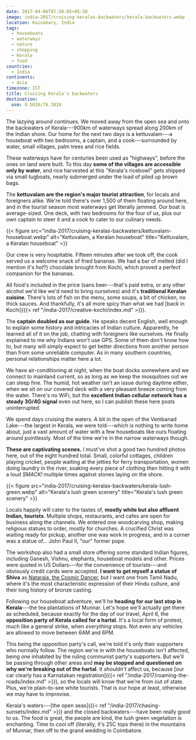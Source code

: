 ```yaml
---
date: 2017-04-06T07:50:05+05:30
image: india-2017/cruising-keralas-backwaters/kerala-backwaters.webp
location: Kainakary, India
tags:
  - houseboats
  - waterways
  - nature
  - shopping
  - Kerala
  - food
countries: 
  - India
continents: 
  - Asia
timezone: IST
title: Cruising Kerala's backwaters
destination:
  osm: 9.5016/76.3818
---
```


The lazying around continues. We moved away from the open sea and onto the backwaters of Kerala---900km of waterways spread along 200km of the Indian shore. Our home for the next two days is a kettuvalam---a houseboat with two bedrooms, a captain, and a cook---surrounded by water, small villages, palm trees and rice fields.

<!--more-->

These waterways have for centuries been used as "highways", before the ones on land were built. To this day __some of the villages are accessible only by water__, and rice harvested at this "Kerala's ricebowl" gets shipped via small tugboats, nearly submerged under the load of piled up brown bags.

The __kettuvalam are the region's major tourist attraction__, for locals and foreigners alike. We're told there's over 1,500 of them floating around here, and in the tourist season most waterways get literally jammed. Our boat is average-sized. One deck, with two bedrooms for the four of us, plus our own captain to steer it and a cook to cater to our culinary needs.

{{< figure src="india-2017/cruising-keralas-backwaters/kettuvalam-houseboat.webp" alt="Kettuvalam, a Keralan houseboat" title="Kettuvalam, a Keralan houseboat" >}}

Our crew is very hospitable. Fifteen minutes after we took off, the cook served us a welcome snack of fried bananas. We had a bar of melted (did I mention it's _hot_?) chocolate brought from Kochi, which proved a perfect companion for the bananas.

All food's included in the price (sans beer---that's paid extra, or any other alcohol we'd like we'd need to bring ourselves) and it's __traditional Keralan cuisine__. There's lots of fish on the menu, some soups, a bit of chicken, no thick sauces. And thankfully, it's all more spicy than what we had [back in Kochi]({{< ref "/india-2017/creative-kochi/index.md" >}}).

The __captain doubled as our guide__. He speaks decent English, well enough to explain some history and intricacies of Indian culture. Apparently, he learned all of it on the job, chatting with foreigners like ourselves. He finally explained to me why Indians won't use GPS. Some of them don't know how to, but many will simply expect to get better directions from another person than from some unreliable computer. As in many southern countries, personal relationships matter here a lot.

We have air-conditioning at night, when the boat docks somewhere and we connect to mainland current, so as long as we keep the mosquitoes out we can sleep fine. The humid, hot weather isn't an issue during daytime either, when we sit on our covered deck with a very pleasant breeze coming from the water. There's no WiFi, but the __excellent Indian cellular network has a steady 3G/4G signal__ even out here, so I can publish these here posts uninterrupted.

We spend days cruising the waters. A bit in the open of the Vembanad Lake---the largest in Kerala, we were told---which is nothing to write home about, just a vast amount of water with a few houseboats like ours floating around pointlessly. Most of the time we're in the narrow waterways though.

__These are captivating scenes.__ I must've shot a good two hundred photos here, out of the eight hundred total. Small, colorful cottages, children playing cricket, people waiting at the jetties for ferry transportation, women doing laundry in the river, soaking every piece of clothing then hitting it with a loud _SMACK!_ multiple times against stones laying on the shore.

{{< figure src="india-2017/cruising-keralas-backwaters/kerala-lush-green.webp" alt="Kerala's lush green scenery" title="Kerala's lush green scenery" >}}

Locals happily will cater to the tastes of, __mostly white but also affluent Indian, tourists__. Multiple shops, restaurants, and cafes are open for business along the channels. We entered one woodcarving shop, making religious statues to order, mostly for churches. A crucified Christ was waiting ready for pickup, another one was work in progress, and in a corner was a statue of... John Paul II, "our" former pope.

The workshop also had a small store offering some standard Indian figures, including Ganesh, Vishnu, elephants, houseboat models and other. Prices were quoted in US Dollars---for the convenience of tourists---and obviously credit cards were accepted. __I want to get myself a statue of Shiva__ as [Nataraja, the Cosmic Dancer][wp-shiva-nataraja], but I want one from Tamil Nadu, where it's the most characteristic expression of their Hindu culture, and their long history of bronze casting.

Following our houseboat adventure, we'll he __heading for our last stop in Kerala__---the tea plantations of Munnar. Let's hope we'll actually get there as scheduled, because exactly for the day of our travel, April 6, the __opposition party of Kerala called for a hartal__. It's a local form of protest, much like a general strike, when _everything_ stops. Not even any vehicles are allowed to move between 6AM and 6PM.

This being the opposition party's call, we're told it's only their supporters who normally follow. The region we're in with the houseboats isn't affected, being one inhabited by the ruling communist party's supporters. But we'll be passing through other areas and __may be stopped and questioned on why we're breaking out of the hartal__. It _shouldn't_ affect us, because [our car clearly has a Karnatakan registration]({{< ref "/india-2017/roaming-the-roads/index.md" >}}), so the locals will know that we're from out of state. Plus, we're plain-to-see white tourists. That is our hope at least, otherwise we may have to improvise.

Kerala's waters---[the open seas]({{< ref "/india-2017/chasing-sunsets/index.md" >}}) and the closed backwaters---have been really good to us. The food is great, the people are kind, the lush green vegetation is enchanting. Time to cool off (literally, it's 25C tops there) in the mountains of Munnar, then off to the grand wedding in Coimbatore.

[wp-shiva-nataraja]: https://en.wikipedia.org/wiki/Nataraja
